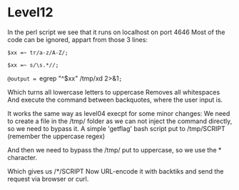 # Level12

In the perl script we see that it runs on localhost on port 4646 Most of the code can be ignored, appart from those 3 lines:

`$xx =~ tr/a-z/A-Z/;`

`$xx =~ s/\s.*//;`

`@output = `egrep "^$xx" /tmp/xd 2>&1`;`

Which turns all lowercase letters to uppercase
Removes all whitespaces
And execute the command between backquotes, where the user input is.

It works the same way as level04 execpt for some minor changes:
We need to create a file in the /tmp/ folder as we can not inject the command
directly, so we need to bypass it.
A simple 'getflag' bash script put to /tmp/SCRIPT (remember the
uppercase regex)

And then we need to bypass the /tmp/ put to uppercase, so we use the *
character.

Which gives us /*/SCRIPT 
Now URL-encode it with backtiks and send the request via browser or curl.
